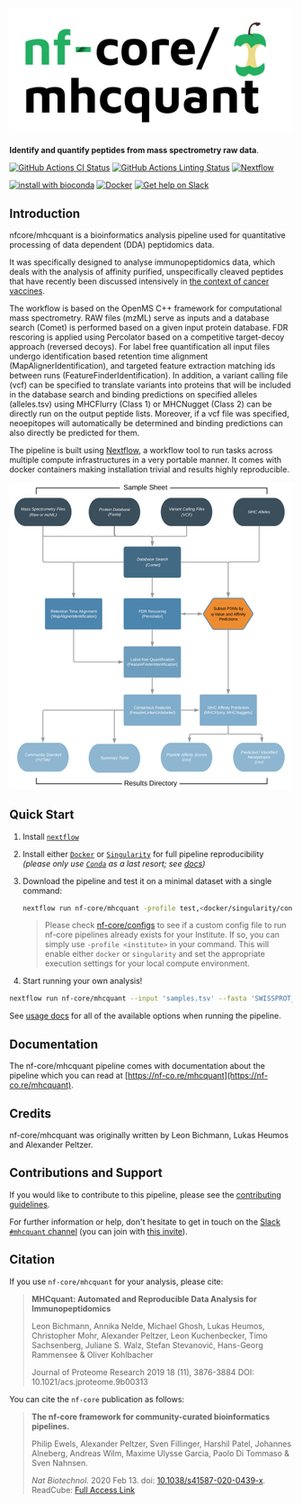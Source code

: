 # ![nf-core/mhcquant](docs/images/nf-core-mhcquant_logo.png)

**Identify and quantify peptides from mass spectrometry raw data**.

[![GitHub Actions CI Status](https://github.com/nf-core/mhcquant/workflows/nf-core%20CI/badge.svg)](https://github.com/nf-core/mhcquant/actions)
[![GitHub Actions Linting Status](https://github.com/nf-core/mhcquant/workflows/nf-core%20linting/badge.svg)](https://github.com/nf-core/mhcquant/actions)
[![Nextflow](https://img.shields.io/badge/nextflow-%E2%89%A519.10.0-brightgreen.svg)](https://www.nextflow.io/)

[![install with bioconda](https://img.shields.io/badge/install%20with-bioconda-brightgreen.svg)](https://bioconda.github.io/)
[![Docker](https://img.shields.io/docker/automated/nfcore/mhcquant.svg)](https://hub.docker.com/r/nfcore/mhcquant)
[![Get help on Slack](http://img.shields.io/badge/slack-nf--core%20%23mhcquant-4A154B?logo=slack)](https://nfcore.slack.com/channels/mhcquant)

## Introduction

nfcore/mhcquant is a bioinformatics analysis pipeline used for quantitative processing of data dependent (DDA) peptidomics data.

It was specifically designed to analyse immunopeptidomics data, which deals with the analysis of affinity purified, unspecifically cleaved peptides that have recently been discussed intensively in [the context of cancer vaccines](https://www.nature.com/articles/ncomms13404).

The workflow is based on the OpenMS C++ framework for computational mass spectrometry. RAW files (mzML) serve as inputs and a database search (Comet) is performed based on a given input protein database. FDR rescoring is applied using Percolator based on a competitive target-decoy approach (reversed decoys). For label free quantification all input files undergo identification based retention time alignment (MapAlignerIdentification), and targeted feature extraction matching ids between runs (FeatureFinderIdentification). In addition, a variant calling file (vcf) can be specified to translate variants into proteins that will be included in the database search and binding predictions on specified alleles (alleles.tsv) using MHCFlurry (Class 1) or MHCNugget (Class 2) can be directly run on the output peptide lists. Moreover, if a vcf file was specified, neoepitopes will automatically be determined and binding predictions can also directly be predicted for them.

The pipeline is built using [Nextflow](https://www.nextflow.io), a workflow tool to run tasks across multiple compute infrastructures in a very portable manner. It comes with docker containers making installation trivial and results highly reproducible.

![overview](assets/MHCquant_scheme.png)

## Quick Start

1. Install [`nextflow`](https://nf-co.re/usage/installation)

2. Install either [`Docker`](https://docs.docker.com/engine/installation/) or [`Singularity`](https://www.sylabs.io/guides/3.0/user-guide/) for full pipeline reproducibility _(please only use [`Conda`](https://conda.io/miniconda.html) as a last resort; see [docs](https://nf-co.re/usage/configuration#basic-configuration-profiles))_

3. Download the pipeline and test it on a minimal dataset with a single command:

    ```bash
    nextflow run nf-core/mhcquant -profile test,<docker/singularity/conda/institute>
    ```

    > Please check [nf-core/configs](https://github.com/nf-core/configs#documentation) to see if a custom config file to run nf-core pipelines already exists for your Institute. If so, you can simply use `-profile <institute>` in your command. This will enable either `docker` or `singularity` and set the appropriate execution settings for your local compute environment.

4. Start running your own analysis!

```bash
nextflow run nf-core/mhcquant --input 'samples.tsv' --fasta 'SWISSPROT_2020.fasta' --allele_sheet 'alleles.tsv'  --predict_class_1  --refine_fdr_on_predicted_subset -profile standard,docker
```

See [usage docs](docs/usage.md) for all of the available options when running the pipeline.

## Documentation

The nf-core/mhcquant pipeline comes with documentation about the pipeline which you can read at [https://nf-co.re/mhcquant](https://nf-co.re/mhcquant).

## Credits

nf-core/mhcquant was originally written by Leon Bichmann, Lukas Heumos and Alexander Peltzer.

## Contributions and Support

If you would like to contribute to this pipeline, please see the [contributing guidelines](.github/CONTRIBUTING.md).

For further information or help, don't hesitate to get in touch on the [Slack `#mhcquant` channel](https://nfcore.slack.com/channels/mhcquant) (you can join with [this invite](https://nf-co.re/join/slack)).

## Citation

If you use `nf-core/mhcquant` for your analysis, please cite:

> **MHCquant: Automated and Reproducible Data Analysis for Immunopeptidomics**
>
> Leon Bichmann, Annika Nelde, Michael Ghosh, Lukas Heumos, Christopher Mohr, Alexander Peltzer, Leon Kuchenbecker, Timo Sachsenberg, Juliane S. Walz, Stefan Stevanović, Hans-Georg Rammensee & Oliver Kohlbacher
>
> Journal of Proteome Research 2019 18 (11), 3876-3884
> DOI: 10.1021/acs.jproteome.9b00313

You can cite the `nf-core` publication as follows:

> **The nf-core framework for community-curated bioinformatics pipelines.**
>
> Philip Ewels, Alexander Peltzer, Sven Fillinger, Harshil Patel, Johannes Alneberg, Andreas Wilm, Maxime Ulysse Garcia, Paolo Di Tommaso & Sven Nahnsen.
>
> _Nat Biotechnol._ 2020 Feb 13. doi: [10.1038/s41587-020-0439-x](https://dx.doi.org/10.1038/s41587-020-0439-x).
> ReadCube: [Full Access Link](https://rdcu.be/b1GjZ)
